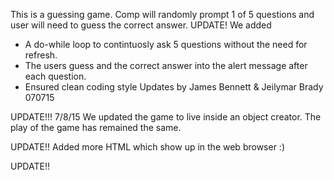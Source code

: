 This is a guessing game. Comp will randomly prompt 1 of 5 questions and user will need to guess the correct answer.
UPDATE!
We added
- A do-while loop to contintuosly ask 5 questions without the need for refresh.
- The users guess and the correct answer into the alert message after each question.
- Ensured clean coding style
Updates by James Bennett & Jeilymar Brady 070715


UPDATE!!!
7/8/15
We updated the game to live inside an object creator.  The play of the game has
remained the same.

UPDATE!!
Added more HTML which show up in the web browser :)

UPDATE!!
